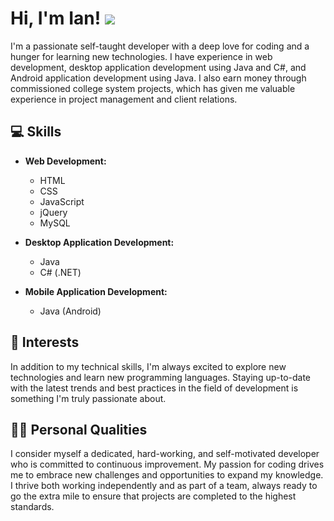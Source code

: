 
# Hi, I'm Ian! ![](https://komarev.com/ghpvc/?username=iandiv)

I'm a passionate self-taught developer with a deep love for coding and a hunger for learning new technologies. I have experience in web development, desktop application development using Java and C#, and Android application development using Java. I also earn money through commissioned college system projects, which has given me valuable experience in project management and client relations.

## 💻 Skills

- **Web Development:** 
  - HTML
  - CSS
  - JavaScript
  - jQuery
  - MySQL

- **Desktop Application Development:** 
  - Java
  - C# (.NET)

- **Mobile Application Development:** 
  - Java (Android)

## 🚀 Interests

In addition to my technical skills, I'm always excited to explore new technologies and learn new programming languages. Staying up-to-date with the latest trends and best practices in the field of development is something I'm truly passionate about.

## 👨‍💼 Personal Qualities

I consider myself a dedicated, hard-working, and self-motivated developer who is committed to continuous improvement. My passion for coding drives me to embrace new challenges and opportunities to expand my knowledge. I thrive both working independently and as part of a team, always ready to go the extra mile to ensure that projects are completed to the highest standards.



<!-- You can customize this section with your own social media links and badges. -->
